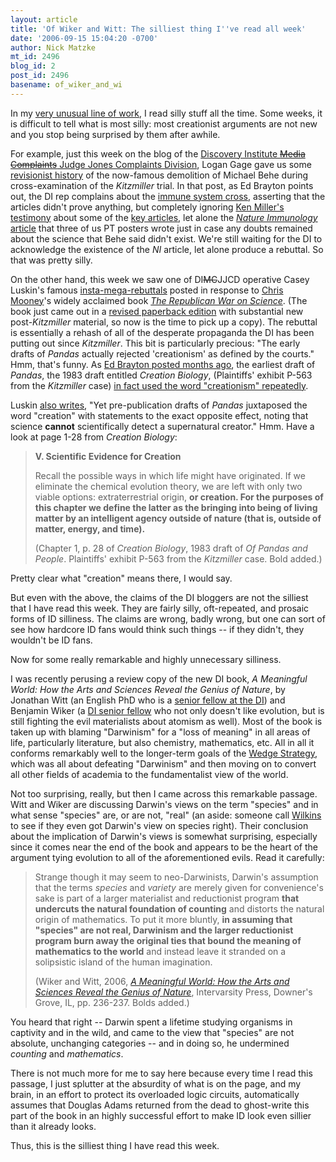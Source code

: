```yaml
---
layout: article
title: 'Of Wiker and Witt: The silliest thing I''ve read all week'
date: '2006-09-15 15:04:20 -0700'
author: Nick Matzke
mt_id: 2496
blog_id: 2
post_id: 2496
basename: of_wiker_and_wi
---
```

In my [very unusual line of work](http://www.ncseweb.org/ourstaff.asp#matzke), I read silly stuff all the time.  Some weeks, it is difficult to tell what is most silly: most creationist arguments are not new and you stop being surprised by them after awhile.

For example, just this week on the blog of the [Discovery Institute ~~Media Complaints~~ Judge Jones Complaints Division](http://www.evolutionnews.org/), Logan Gage gave us some [revisionist history](http://www.evolutionnews.org/2006/09/judge_jones_exposes_sad_state.html#more) of the now-famous demolition of Michael Behe during cross-examination of the _Kitzmiller_ trial.  In that post, as Ed Brayton points out, the DI rep complains about the [immune system cross](http://www2.ncseweb.org/wp/?p=124), asserting that the articles didn't prove anything, but completely ignoring [Ken Miller's testimony](http://www.talkorigins.org/faqs/dover/day1pm.html#day1pm93) about some of the [key articles](http://www2.ncseweb.org/kvd/exhibits/immune/index.html), let alone the [_Nature Immunology_ article](http://www.pandasthumb.org/archives/2006/04/pt_posters_in_n.html) that three of us PT posters wrote just in case any doubts remained about the science that Behe said didn't exist.  We're still waiting for the DI to acknowledge the existence of the _NI_ article, let alone produce a rebuttal.  So that was pretty silly.

On the other hand, this week we saw one of DI~~MC~~JJCD operative Casey Luskin's famous [insta-mega-rebuttals](http://www.discovery.org/scripts/viewDB/filesDB-download.php?command=download&amp;id=1095) posted in response to [Chris Mooney](http://www.scienceblogs.com/intersection/)'s widely acclaimed book [_The Republican War on Science_](http://www.waronscience.com/home.php).  (The book just came out in a [revised paperback edition](http://www.amazon.com/exec/obidos/ASIN/0465046762/chriscmooneyc-20/) with substantial new post-_Kitzmiller_ material, so now is the time to pick up a copy).  The rebuttal is essentially a rehash of all of the desperate propaganda the DI has been putting out since _Kitzmiller_.  This bit is particularly precious: "The early drafts of _Pandas_ actually rejected 'creationism' as defined by the courts."  Hmm, that's funny.  As [Ed Brayton posted months ago](http://scienceblogs.com/dispatches/2006/04/jon_buell_and_the_dover_ruling.php), the earliest draft of _Pandas_, the 1983 draft entitled _Creation Biology_, (Plaintiffs' exhibit P-563 from the _Kitzmiller_ case) [in fact used the word "creationism" repeatedly](http://scienceblogs.com/dispatches/2006/08/elsberry_fisks_cooper.php).  

Luskin [also writes](http://www.discovery.org/scripts/viewDB/filesDB-download.php?command=download&amp;id=1095), "Yet pre-publication drafts of _Pandas_ juxtaposed the word "creation" with statements to the exact opposite effect, noting that science **cannot** scientifically detect a supernatural creator."  Hmm.  Have a look at page 1-28 from _Creation Biology_:

> **V. Scientific Evidence for Creation**
> 
> Recall the possible ways in which life might have originated. If we eliminate the chemical evolution theory, we are left with only two viable options: extraterrestrial origin, **or creation. For the purposes of this chapter we define the latter as the bringing into being of living matter by an intelligent agency outside of nature (that is, outside of matter, energy, and time).**
> 
> (Chapter 1, p. 28 of _Creation Biology_, 1983 draft of _Of Pandas and People_.  Plaintiffs' exhibit P-563 from the _Kitzmiller_ case.  Bold added.)

Pretty clear what "creation" means there, I would say.  

But even with the above, the claims of the DI bloggers are not the silliest that I have read this week.  They are fairly silly, oft-repeated, and prosaic forms of ID silliness.  The claims are wrong, badly wrong, but one can sort of see how hardcore ID fans would think such things -- if they didn't, they wouldn't be ID fans.  

Now for some really remarkable and highly unnecessary silliness.

I was recently perusing a review copy of the new DI book, _A Meaningful World: How the Arts and Sciences Reveal the Genius of Nature_, by Jonathan Witt (an English PhD who is a [senior fellow at the DI](http://www.discovery.org/scripts/viewDB/index.php?command=view&amp;id=97&amp;isFellow=true)) and Benjamin Wiker (a [DI senior fellow](http://www.discovery.org/scripts/viewDB/index.php?command=view&amp;id=40&amp;isFellow=true) who not only doesn't like evolution, but is still fighting the evil materialists about atomism as well).  Most of the book is taken up with blaming "Darwinism" for a "loss of meaning" in all areas of life, particularly literature, but also chemistry, mathematics, etc.  All in all it conforms remarkably well to the longer-term goals of the [Wedge Strategy](http://www.seattleweekly.com/news/0605/discovery-wedge.php), which was all about defeating "Darwinism" and then moving on to convert all other fields of academia to the fundamentalist view of the world.

Not too surprising, really, but then I came across this remarkable passage.  Witt and Wiker are discussing Darwin's views on the term "species" and in what sense "species" are, or are not, "real" (an aside: someone call [Wilkins](http://www.scienceblogs.com/evolvingthoughts/) to see if they even got Darwin's view on species right).  Their conclusion about the implication of Darwin's views is somewhat surprising, especially since it comes near the end of the book and appears to be the heart of the argument tying evolution to all of the aforementioned evils.  Read it carefully:

> Strange though it may seem to neo-Darwinists, Darwin's assumption that the terms _species_ and _variety_ are merely given for convenience's sake is part of a larger materialist and reductionist program **that undercuts the natural foundation of counting** and distorts the natural origin of mathematics.  To put it more bluntly, **in assuming that "species" are not real, Darwinism and the larger reductionist program burn away the original ties that bound the meaning of mathematics to the world** and instead leave it stranded on a solipsistic island of the human imagination.
> 
> (Wiker and Witt, 2006, _[A Meaningful World: How the Arts and Sciences Reveal the Genius of Nature](http://www.discovery.org/scripts/viewDB/index.php?command=view&amp;id=229&amp;program=CSC&amp;isEvent=true)_, Intervarsity Press, Downer's Grove, IL, pp. 236-237.  Bolds added.)

You heard that right -- Darwin spent a lifetime studying organisms in captivity and in the wild, and came to the view that "species" are not absolute, unchanging categories -- and in doing so, he undermined _counting_ and _mathematics_.

There is not much more for me to say here because every time I read this passage, I just splutter at the absurdity of what is on the page, and my brain, in an effort to protect its overloaded logic circuits, automatically assumes that Douglas Adams returned from the dead to ghost-write this part of the book in an highly successful effort to make ID look even sillier than it already looks.  

Thus, this is the silliest thing I have read this week.
